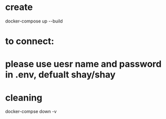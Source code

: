 # create
docker-compose up --build

# to connect:
# please use uesr name and password in .env, defualt shay/shay

# cleaning
docker-compse down -v